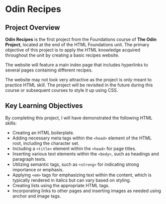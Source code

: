 # Odin Recipes

## Project Overview

**Odin Recipes** is the first project from the Foundations course of **The Odin Project**, located at the end of the HTML Foundations unit. The primary objective of this project is to apply the HTML knowledge acquired throughout the unit by creating a basic recipes website.

The website will feature a main index page that includes hyperlinks to several pages containing different recipes.

The website may not look very attractive as the project is only meant to practice HTML skill. The project will be revisited in the future during this course or subsequent courses to style it up using CSS.

## Key Learning Objectives

By completing this project, I will have demonstrated the following HTML skills:

- Creating an HTML boilerplate.
- Adding necessary meta tags within the `<head>` element of the HTML root, including the character set.
- Including a `<title>` element within the `<head>` for page titles.
- Inserting various text elements within the `<body>`, such as headings and paragraph texts.
- Utilizing semantic tags, such as `<strong>` for indicating strong importance or emphasis.
- Applying `<em>` tags for emphasizing text within the content, which is typically rendered in italics but can vary based on styling.
- Creating lists using the appropriate HTML tags.
- Incorporating links to other pages and inserting images as needed using anchor and image tags.